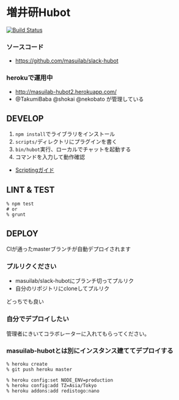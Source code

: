 # 増井研Hubot

[![Build Status](https://travis-ci.org/masuilab/slack-hubot.svg?branch=master)](https://travis-ci.org/masuilab/slack-hubot)


### ソースコード
- https://github.com/masuilab/slack-hubot

### herokuで運用中

- http://masuilab-hubot2.herokuapp.com/
- @TakumiBaba @shokai @nekobato が管理している


## DEVELOP

1. `npm install`でライブラリをインストール
2. `scripts/`ディレクトリにプラグインを書く
3. `bin/hubot`実行、ローカルでチャットを起動する
4. コマンドを入力して動作確認

- [Scriptingガイド](https://github.com/github/hubot/blob/master/docs/scripting.md)


## LINT & TEST

    % npm test
    # or
    % grunt


## DEPLOY

CIが通ったmasterブランチが自動デプロイされます


### プルリクください

- masuilab/slack-hubotにブランチ切ってプルリク
- 自分のリポジトリにcloneしてプルリク

どっちでも良い


### 自分でデプロイしたい
管理者にきいてコラボレーターに入れてもらってください。


### masuilab-hubotとは別にインスタンス建ててデプロイする

    % heroku create
    % git push heroku master

    % heroku config:set NODE_ENV=production
    % heroku config:add TZ=Asia/Tokyo
    % heroku addons:add redistogo:nano

